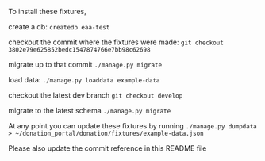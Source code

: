 To install these fixtures,

create a db: `createdb eaa-test`

checkout the commit where the fixtures were made: `git checkout 3802e79e625852bedc1547874766e7bb98c62698`

migrate up to that commit `./manage.py migrate`

load data: `./manage.py loaddata example-data`

checkout the latest dev branch `git checkout develop`

migrate to the latest schema `./manage.py migrate`

At any point you can update these fixtures by running `./manage.py dumpdata > ~/donation_portal/donation/fixtures/example-data.json`

Please also update the commit reference in this README file
